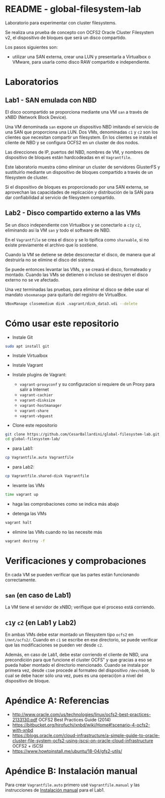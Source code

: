 # README - global-filesystem-lab

Laboratorio para experimentar con cluster filesystems.

Se realiza una prueba de concepto con OCFS2 Oracle Cluster Filesystem v2, 
el dispositivo de bloques que será un disco compartido.

Los pasos siguientes son:

* utilizar una SAN externa, crear una LUN y presentarla a Virtualbox o VMware, para usarla como disco RAW compartido e independiente.


# Laboratorios

## Lab1 - SAN emulada con NBD

El disco ocompartido se proporciona mediante  una VM `san` a través de xNBD (Network Block Device).

Una VM denominada `san` expone un dispositivo NBD imitando el servicio de una
SAN que proporciona una LUN. Dos VMs, denominadas `c1` y `c2` son los clientes que necesitan compartir
un filesystem.  En los clientes se instala el cliente de NBD y se configura OCFS2 en un cluster de dos nodos.

Las direcciones de IP, puertos del NBD, nombres de VM, y nombres de dispositivo 
de bloques están hardcodeadas en el `Vagrantfile`.


Este laboratorio muestra cómo eliminar un cluster de servidores GlusterFS y sustituirlo mediante un dispositivo de bloques
compartido a través de un filesystem de cluster.

Si el dispositivo de bloques es proporcionado por una SAN externa, se aprovechan las capacidades de
replicación y distribución de la SAN para dar confiabilidad al servicio de filesystem compartido.


## Lab2 - Disco compartido externo a las VMs

Se un disco independiente con Virtualbox y se conectarlo a `c1`y `c2`, eliminando así la VM `san` y todo el software de NBD.

En el `Vagrantfile`  se crea el disco y se lo tipifica como `shareable`, si no existe previamente el archivo que lo sostiene.

Cuando la VM se detiene se debe desconectar el disco, de manera que al destruirla no se elimine el disco del sistema.


Se puede entonces levantar las VMs, y se creará el disco, formateado y montado.  Cuando las VMs se detienen o incluso se destruyen
el disco externo no se ve afectado.

Una vez terminadas las pruebas, para eliminar el disco se debe usar el mandato `vboxmanage` para quitarlo del registro de VirtualBox.

```bash
VBoxManage closemedium disk .vagrant/disk_data3.vdi --delete
```



# Cómo usar este repositorio

* Instale Git

```bash
sudo apt install git
```

* Instale Virtualbox

* Instale Vagrant

* Instale plugins de Vagrant:
  + `vagrant-proxyconf` y su configuracion si requiere de un Proxy para salir a Internet
  + `vagrant-cachier`
  + `vagrant-disksize`
  + `vagrant-hostmanager`
  + `vagrant-share`
  + `vagrant-vbguest`


* Clone este repositorio

```bash
git clone https://github.com/CesarBallardini/global-filesystem-lab.git
cd global-filesystem-lab/
```

* para Lab1:

```bash
cp Vagrantfile.auto Vagrantfile
```

* para Lab2:

```bash
cp Vagrantfile.shared-disk Vagrantfile
```

* levante las VMs

```bash
time vagrant up
```

* haga las comprobaciones como se indica más abajo

* detenga las VMs

```bash
vagrant halt
```

* elimine las VMs cuando no las necesite más

```bash
vagrant destroy -f
```

# Verificaciones y comprobaciones

En cada VM se pueden verificar que las partes están funcionando correctamente.

## `san` (en caso de Lab1)

La VM tiene el servidor de xNBD; verifique que el proceso está corriendo.

## `c1`y `c2` (en Lab1 y Lab2)

En ambas VMs debe estar montado un filesystem tipo `ocfs2` en i`/mnt/ocfs2/`.
Cuando en `c1` se escribe en ese directorio, se puede verificar que las modificaciones
se pueden ver desde `c2`.

Además, en caso de Lab1, debe estar corriendo el cliente de NBD, una precondición para que funcione el cluster
OCFS" y que  gracias a eso se pueda haber montado el directorio mencionado.  Cuando se instala por primera vez, 
desde `c1`se procede al formateo del dispositivo  `/dev/nbd0`, lo cual se debe hacer sólo una vez,
pues es una operaci{on a nivel del dispositivo de bloque.


# Apéndice A: Referencias

* http://www.oracle.com/us/technologies/linux/ocfs2-best-practices-2133130.pdf OCFS2 Best Practices Guide  (2014)
* https://bitbucket.org/hirofuchi/xnbd/wiki/Home#!scenario-4-ocfs2-with-xnbd
* https://blogs.oracle.com/cloud-infrastructure/a-simple-guide-to-oracle-cluster-file-system-ocfs2-using-iscsi-on-oracle-cloud-infrastructure OCFS2 + iSCSI
* https://www.howtoinstall.me/ubuntu/18-04/gfs2-utils/

# Apéndice B: Instalación manual

Para crear `Vagrantfile.auto` primero usé `Vagrantfile.manual` y las instrucciones de [Instalación manual](instalacion-manual-lab1.md) para el Lab1.
